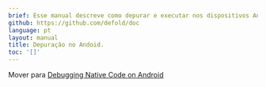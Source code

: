 ```yaml
---
brief: Esse manual descreve como depurar e executar nos dispositivos Andoid.
github: https://github.com/defold/doc
language: pt
layout: manual
title: Depuração no Andoid.
toc: '[]'
---
```


Mover para [Debugging Native Code on Android](/manuals/debugging-native-code-android)